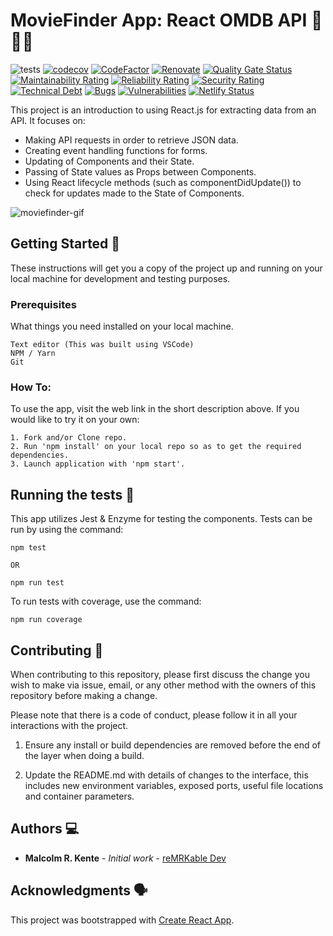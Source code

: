 # MovieFinder App: React OMDB API 🚀🚀🚀

![tests](https://github.com/reMRKableDev/react-omdb-api/workflows/tests/badge.svg) [![codecov](https://codecov.io/gh/reMRKableDev/react-omdb-api/branch/master/graph/badge.svg?token=14H0RAELNQ)](https://codecov.io/gh/reMRKableDev/react-omdb-api) [![CodeFactor](https://www.codefactor.io/repository/github/remrkabledev/react-omdb-api/badge)](https://www.codefactor.io/repository/github/remrkabledev/react-omdb-api) [![Renovate](https://img.shields.io/badge/renovate-enabled-brightgreen.svg)](https://renovatebot.com) [![Quality Gate Status](https://sonarcloud.io/api/project_badges/measure?project=reMRKableDev_react-omdb-api&metric=alert_status)](https://sonarcloud.io/dashboard?id=reMRKableDev_react-omdb-api) [![Maintainability Rating](https://sonarcloud.io/api/project_badges/measure?project=reMRKableDev_react-omdb-api&metric=sqale_rating)](https://sonarcloud.io/dashboard?id=reMRKableDev_react-omdb-api) [![Reliability Rating](https://sonarcloud.io/api/project_badges/measure?project=reMRKableDev_react-omdb-api&metric=reliability_rating)](https://sonarcloud.io/dashboard?id=reMRKableDev_react-omdb-api) [![Security Rating](https://sonarcloud.io/api/project_badges/measure?project=reMRKableDev_react-omdb-api&metric=security_rating)](https://sonarcloud.io/dashboard?id=reMRKableDev_react-omdb-api) [![Technical Debt](https://sonarcloud.io/api/project_badges/measure?project=reMRKableDev_react-omdb-api&metric=sqale_index)](https://sonarcloud.io/dashboard?id=reMRKableDev_react-omdb-api) [![Bugs](https://sonarcloud.io/api/project_badges/measure?project=reMRKableDev_react-omdb-api&metric=bugs)](https://sonarcloud.io/dashboard?id=reMRKableDev_react-omdb-api)  [![Vulnerabilities](https://sonarcloud.io/api/project_badges/measure?project=reMRKableDev_react-omdb-api&metric=vulnerabilities)](https://sonarcloud.io/dashboard?id=reMRKableDev_react-omdb-api) [![Netlify Status](https://api.netlify.com/api/v1/badges/771fb2bb-c56a-4265-9392-c09736273e57/deploy-status)](https://app.netlify.com/sites/remrkable-moviefinder/deploys)

This project is an introduction to using React.js for extracting data from an API. It focuses on:

- Making API requests in order to retrieve JSON data.
- Creating event handling functions for forms.
- Updating of Components and their State.
- Passing of State values as Props between Components.
- Using React lifecycle methods (such as componentDidUpdate()) to check for updates made to the State of Components.

![moviefinder-gif](./src/assets/images/moviefinder.gif)

## Getting Started 🏁

These instructions will get you a copy of the project up and running on your local machine for development and testing purposes.

### Prerequisites

What things you need installed on your local machine.

```
Text editor (This was built using VSCode)
NPM / Yarn
Git
```

### How To:

To use the app, visit the web link in the short description above. If you would like to try it on your own:

```
1. Fork and/or Clone repo.
2. Run 'npm install' on your local repo so as to get the required dependencies.
3. Launch application with 'npm start'.
```

## Running the tests 🧪

This app utilizes Jest & Enzyme for testing the components. Tests can be run by using the command:

```
npm test

OR

npm run test
```

To run tests with coverage, use the command:

```
npm run coverage
```

## Contributing 👋

When contributing to this repository, please first discuss the change you wish to make via issue, email, or any other method with the owners of this repository before making a change.

Please note that there is a code of conduct, please follow it in all your interactions with the project.

1. Ensure any install or build dependencies are removed before the end of the layer when doing a build.

2. Update the README.md with details of changes to the interface, this includes new environment variables, exposed ports, useful file locations and container parameters.

## Authors 💻

- **Malcolm R. Kente** - _Initial work_ - [reMRKable Dev](https://remrkabledev.com/)

## Acknowledgments 🗣️

This project was bootstrapped with [Create React App](https://github.com/facebook/create-react-app).
